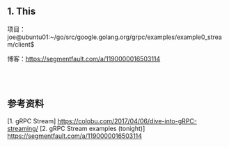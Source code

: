## 1. This





项目：joe@ubuntu01:~/go/src/google.golang.org/grpc/examples/example0_stream/client$

博客：https://segmentfault.com/a/1190000016503114







<br />
<br />

## 参考资料
[1. gRPC Stream] https://colobu.com/2017/04/06/dive-into-gRPC-streaming/
[2. gRPC Stream examples (tonight)] https://segmentfault.com/a/1190000016503114
